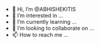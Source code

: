 - 👋 Hi, I’m @ABHISHEKITIS
- 👀 I’m interested in ...
- 🌱 I’m currently learning ...
- 💞️ I’m looking to collaborate on ...
- 📫 How to reach me ...

<!---
ABHISHEKITIS/ABHISHEKITIS is a ✨ special ✨ repository because its `README.md` (this file) appears on your GitHub profile.
You can click the Preview link to take a look at your changes.
--->
